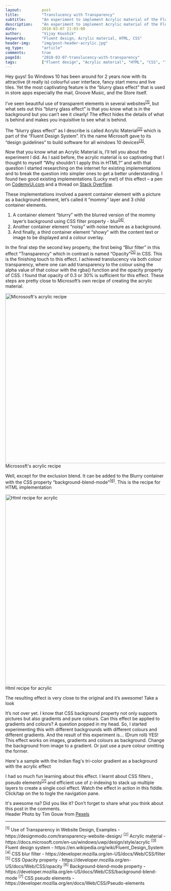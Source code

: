 ```yaml
---
layout:   		post
title:    		"Translucency with Transparency"
subtitle: 		"An experiment to implement Acrylic material of the Fluent Design System in HTML"
description:	"An experiment to implement Acrylic material of the Fluent Design System in HTML"
date:			2018-03-07 21:03:00
author: 		"Vijay Koushik"
keywords:   	"Fluent design, Acrylic material, HTML, CSS"
header-img: 	"img/post-header-acrylic.jpg"
og_type: 		"article"
comments:       true
pageId:         "2018-03-07-translucency-with-transparency"
tags:			["Fluent design", "Acrylic material", "HTML", "CSS", "learning-experience"]
---
```

<p>
Hey guys! So Windows 10 has been around for 2 years now with its attractive (it really is) colourful user interface, fancy start menu and live tiles. Yet the most captivating feature is the “blurry glass effect” that is used in store apps especially the mail, Groove Music, and the Store itself.
</p>
<p>I’ve seen beautiful use of transparent elements in several websites<sup><a href="#fn">[1]</a></sup>, but what sets out this “blurry glass effect” is that you know what is in the background but you can’t see it clearly! The effect hides the details of what is behind and makes you inquisitive to see what is behind.</p>
<p>The “blurry glass effect” as I describe is called Acrylic Material<sup><a href="#fn">[2]</a></sup> which is part of the “Fluent Design System”. It’s the name Microsoft gave to its “design guidelines” to build software for all windows 10 devices<sup><a href="#fn">[3]</a></sup>.</p>
<p>Now that you know what an Acrylic Material is, I’ll tell you about the experiment I did. As I said before, the acrylic material is so captivating that I thought to myself “Why shouldn’t I apply this in HTML?” and with that question I started researching on the internet for existing implementations and  to break the question into simpler ones to get a better understanding. I found two good existing implementations (Lucky me!) of this effect – a pen on <a href="https://codemyui.com/fluent-design-stacking-card-ui/">CodemyUi.com</a>  and a thread on <a href="https://stackoverflow.com/questions/44522299/css-only-acrylic-material-from-fluent-design-system">Stack Overflow</a>.</p>
<p>These implementations involved a parent container element with a picture as a background element, let’s called it “mommy” layer and 3 child container elements.
</p>
<ol start="1">
<li>A container element “blurry” with the blurred version of the mommy layer’s background using CSS filter property - blur<sup><a href="#fn">[4]</a></sup>.</li>
<li>Another container element “noisy” with noise texture as a background.</li>
<li>And finally, a third container element “showy” with the content text or image to be displayed and a colour overlay.</li>
</ol>
<p>In the final step the second key property, the first being “Blur filter” in this effect “Transparency” which in contrast is named “Opacity”<sup><a href="#fn">[5]</a></sup>  in CSS. This is the finishing touch to this effect. I achieved translucency via both colour transparency, where one can add transparency to the colour using the alpha value of that colour with the rgba() function and the opacity property of CSS. I found that opacity of 0.3 or 30% is sufficient for this effect. These steps are pretty close to Microsoft’s own recipe of creating the acrylic material.</p>
<a href="#">
    <img src="{{ site.baseurl }}/img/post-ms-acrylicrecipe-diagram.png" alt="Micrososft's acrylic recipe" width="800" height="534">
</a>
<span class="caption text-muted">Micrososft's acrylic recipe</span>
<p>Well, except for the exclusion blend. It can be added to the Blurry container with the CSS property “background-blend-mode"<sup><a href="#fn">[6]</a></sup>. This is the recipe for HTML implementation</p>
<a href="#">
    <img src="{{ site.baseurl }}/img/post-html-acrylicrecipe-diagram.jpg" alt="Html recipe for acrylic" width="800" height="600">
</a>
<span class="caption text-muted">Html recipe for acrylic</span>
<p>The resulting effect is very close to the original and it’s awesome! Take a look</p>
<script async src="//jsfiddle.net/svijaykoushik/ybLuvzh3/embed/result/"></script>
<p>It’s not over yet. I know that CSS background property not only supports pictures but also gradients and pure colours. Can this effect be applied to gradients and colours? A question popped in my head. So, I started experimenting this with different backgrounds with different colours and different gradients. And the result of this experiment is... (Drum roll) YES! This effect works on images, gradients and colours as background. Change the background from image to a gradient. Or just use a pure colour omitting the former. </p>
<p>Here's a sample with the Indian flag's tri-color gradient as a background with the acrylic effect</p>
<script async src="//jsfiddle.net/svijaykoushik/qoyj058m/embed/result/"></script>
<p>I had so much fun learning about this effect. I learnt about CSS filters , pseudo elements<sup><a href="#fn">[7]</a></sup> and efficient use of z-indexing to stack up multiple layers to create a single cool effect. Watch the effect in action in this fiddle. Click/tap on the <i class="fa fa-bars"></i> to togle the navigation pane.</p>
<script async src="//jsfiddle.net/svijaykoushik/8cdbe21b/embed/result/"></script>
<p>It's awesome na? Did you like it? Don’t forget to share what you think about this post in the comments.<br/>
Header Photo by Tim Gouw from <a href="https://www.pexels.com/photo/man-in-white-shirt-using-macbook-pro-52608/">Pexels</a></p>
<hr/>
<p id ="fn">
<sup>[1]</sup> Use of Transparency in Website Design, Examples - https://designmodo.com/transparency-website-design/
<sup>[2]</sup> Acrylic material - https://docs.microsoft.com/en-us/windows/uwp/design/style/acrylic
<sup>[3]</sup> Fluent design system - https://en.wikipedia.org/wiki/Fluent_Design_System
<sup>[4]</sup> CSS blur filter - https://developer.mozilla.org/en-US/docs/Web/CSS/filter
<sup>[5]</sup> CSS Opacity property - https://developer.mozilla.org/en-US/docs/Web/CSS/opacity
<sup>[6]</sup> Background-blend-mode property - https://developer.mozilla.org/en-US/docs/Web/CSS/background-blend-mode
<sup>[7]</sup> CSS pseudo elements - https://developer.mozilla.org/en/docs/Web/CSS/Pseudo-elements
</p>
